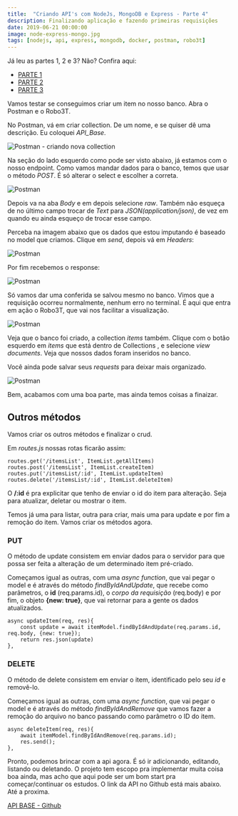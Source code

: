 ```yaml
---
title:  "Criando API's com NodeJs, MongoDB e Express - Parte 4"
description: Finalizando aplicação e fazendo primeiras requisições
date: 2019-06-21 00:00:00
image: node-express-mongo.jpg
tags: [nodejs, api, express, mongodb, docker, postman, robo3t] 
---
```


<style>
	pre.highlight, .highlight pre{
		color: #00ff00;
	}
</style>

Já leu as partes 1, 2 e 3? Não? Confira aqui: 

- [PARTE 1](https://jonathanslima.github.io/2019/criando-api-com-node-express-mongo-parte-1/)
- [PARTE 2](https://jonathanslima.github.io/2019/criando-api-com-node-express-mongo-parte-2/)
- [PARTE 3](https://jonathanslima.github.io/2019/criando-api-com-node-express-mongo-parte-3/)

Vamos testar se conseguimos criar um item no nosso banco. Abra o Postman e o Robo3T. 

No Postman, vá em criar collection. De um nome, e se quiser dê uma descrição. Eu coloquei *API_Base*. 

![Postman - criando nova collection](../../assets/images/postman1.jpg)

Na seção do lado esquerdo como pode ser visto abaixo, já estamos com o nosso endpoint. Como vamos mandar dados para o banco, temos que usar o método *POST*. É só alterar o select e escolher a correta.

![Postman](../../assets/images/postman2.jpg)

Depois va na aba *Body* e em depois selecione *raw*. Também não esqueça de no último campo trocar de *Text* para *JSON(application/json)*, de vez em quando eu ainda esqueço de trocar esse campo. 

Perceba na imagem abaixo que os dados que estou imputando é baseado no model que criamos. Clique em *send*, depois vá em *Headers*:

![Postman](../../assets/images/postman3.jpg)

Por fim recebemos o response:

![Postman](../../assets/images/postman4.jpg)

Só vamos dar uma conferida se salvou mesmo no banco. Vimos que a requisição ocorreu normalmente, nenhum erro no terminal. É aqui que entra em ação o Robo3T, que vai nos facilitar a visualização.

![Postman](../../assets/images/robo3t.jpg)

Veja que o banco foi criado, a collection *items* também. Clique com o botão esquerdo em *items* que está dentro de Collections , e selecione *view documents*. Veja que nossos dados foram inseridos no banco.

Você ainda pode salvar seus *requests* para deixar mais organizado.

![Postman](../../assets/images/postman5.jpg)

Bem, acabamos com uma boa parte, mas ainda temos coisas a finaizar.

## Outros métodos

Vamos criar os outros métodos e finalizar o crud.

Em *routes.js* nossas rotas ficarão assim:

```
routes.get('/itemsList', ItemList.getAllItems)
routes.post('/itemsList', ItemList.createItem)
routes.put('/itemsList/:id', ItemList.updateItem)
routes.delete('/itemsList/:id', ItemList.deleteItem)
```

O **/:id** é pra explicitar que tenho de enviar o id do item para alteração. Seja para atualizar, deletar ou mostrar o item.

Temos já uma para listar, outra para criar, mais uma para update e por fim a remoção do item. Vamos criar os métodos agora.

### PUT

O método de update consistem em enviar dados para o servidor para que possa ser feita a alteração de um determinado item pré-criado. 

Começamos igual as outras, com uma *async function*, que vai pegar o model e é através do método *findByIdAndUpdate*, que recebe como parâmetros, o **id** (req.params.id), o *corpo da requisição* (req.body) e por fim, o objeto **{new: true}**, que vai retornar para a gente os dados atualizados.

```
async updateItem(req, res){
	const update = await itemModel.findByIdAndUpdate(req.params.id, req.body, {new: true});
	return res.json(update)
},
```

### DELETE

O método de delete consistem em enviar o item, identificado pelo seu *id* e removê-lo. 

Começamos igual as outras, com uma *async function*, que vai pegar o model e é através do método *findByIdAndRemove* que vamos fazer a remoção do arquivo no banco passando como parâmetro o ID do item.

```
async deleteItem(req, res){
	await itemModel.findByIdAndRemove(req.params.id);
	res.send();
},
```

Pronto, podemos brincar com a api agora. É só ir adicionando, editando, listando ou deletando. O projeto tem escopo pra implementar muita coisa boa ainda, mas acho que aqui pode ser um bom start pra começar/continuar os estudos. O link da API no Github está mais abaixo. Até a proxima.

[API BASE - Github](https://github.com/jonathanslima/apibase) 